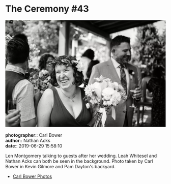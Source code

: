 # The Ceremony #43

![Len Montgomery talking to guests after her wedding](assets/2019-06-29-set-1-the-ceremony-43.webp)

**photographer**:: Carl Bower  
**author**:: Nathan Acks  
**date**:: 2019-06-29 15:58:10

Len Montgomery talking to guests after her wedding. Leah Whitesel and Nathan Acks can both be seen in the background. Photo taken by Carl Bower in Kevin Gilmore and Pam Dayton's backyard.

* [Carl Bower Photos](https://carlbowerphotos.com)
